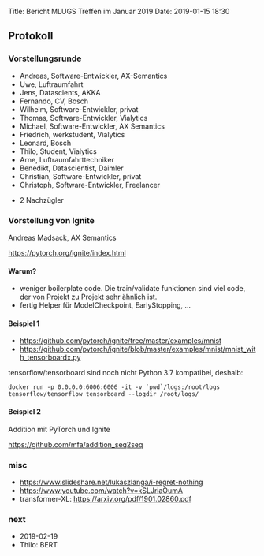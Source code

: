 Title: Bericht MLUGS Treffen im Januar 2019
Date: 2019-01-15 18:30

## Protokoll

### Vorstellungsrunde

- Andreas, Software-Entwickler, AX-Semantics
- Uwe, Luftraumfahrt
- Jens, Datascients, AKKA
- Fernando, CV, Bosch
- Wilhelm, Software-Entwickler, privat
- Thomas, Software-Entwickler, Vialytics
- Michael, Software-Entwickler, AX Semantics
- Friedrich, werkstudent, Vialytics
- Leonard, Bosch
- Thilo, Student, Vialytics
- Arne, Luftraumfahrttechniker
- Benedikt, Datascientist, Daimler
- Christian, Software-Entwickler, privat
- Christoph, Software-Entwickler, Freelancer

+ 2 Nachzügler


### Vorstellung von Ignite

Andreas Madsack, AX Semantics

https://pytorch.org/ignite/index.html

#### Warum?

- weniger boilerplate code. Die train/validate funktionen sind viel code, der von Projekt zu Projekt sehr ähnlich ist.
- fertig Helper für ModelCheckpoint, EarlyStopping, ...

#### Beispiel 1

- https://github.com/pytorch/ignite/tree/master/examples/mnist
- https://github.com/pytorch/ignite/blob/master/examples/mnist/mnist_with_tensorboardx.py

tensorflow/tensorboard sind noch nicht Python 3.7 kompatibel, deshalb:
```
docker run -p 0.0.0.0:6006:6006 -it -v `pwd`/logs:/root/logs  tensorflow/tensorflow tensorboard --logdir /root/logs/
```

#### Beispiel 2

Addition mit PyTorch und Ignite

https://github.com/mfa/addition_seq2seq


### misc

- https://www.slideshare.net/lukaszlanga/i-regret-nothing
- https://www.youtube.com/watch?v=kSLJriaOumA
- transformer-XL: https://arxiv.org/pdf/1901.02860.pdf


### next

- 2019-02-19
- Thilo: BERT

